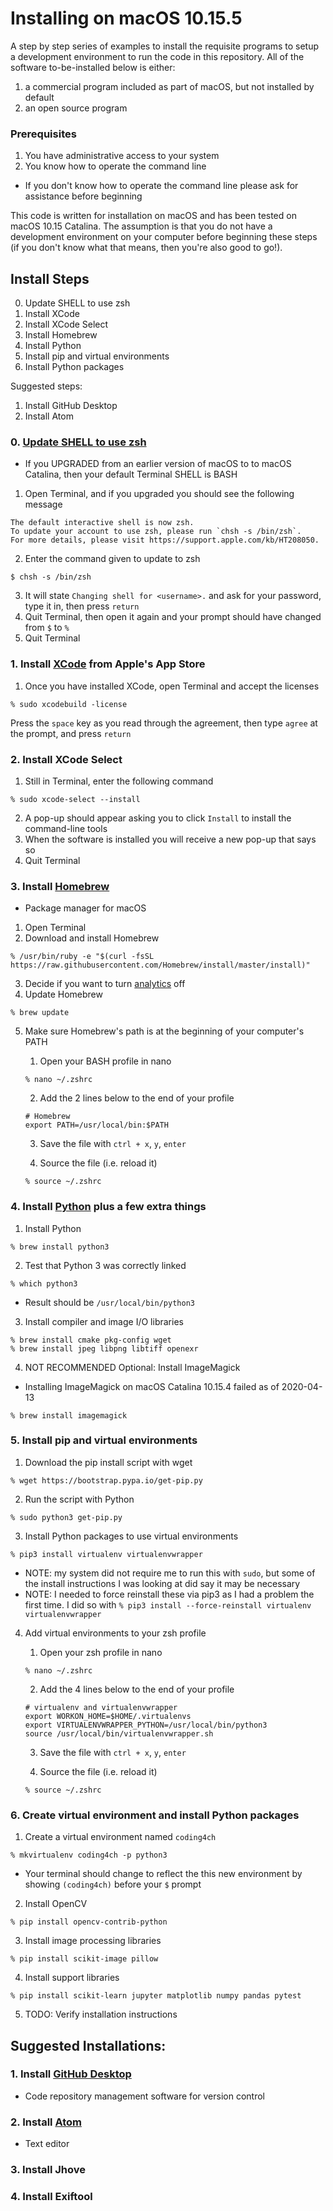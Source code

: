 # Installing on macOS 10.15.5

A step by step series of examples to install the requisite programs to setup a development environment to run the code in this repository. All of the software to-be-installed below is either:
1. a commercial program included as part of macOS, but not installed by default
1. an open source program

### Prerequisites

1. You have administrative access to your system
1. You know how to operate the command line
  - If you don't know how to operate the command line please ask for assistance before beginning

This code is written for installation on macOS and has been tested on macOS 10.15 Catalina. The assumption is that you do not have a development environment on your computer before beginning these steps (if you don't know what that means, then you're also good to go!).


## Install Steps

0. Update SHELL to use zsh
1. Install XCode
2. Install XCode Select
3. Install Homebrew
4. Install Python
5. Install pip and virtual environments
6. Install Python packages

Suggested steps:
1. Install GitHub Desktop
2. Install Atom

### 0. [Update SHELL to use zsh](https://support.apple.com/kb/HT208050)
- If you UPGRADED from an earlier version of macOS to to macOS Catalina, then your default Terminal SHELL is BASH
1. Open Terminal, and if you upgraded you should see the following message
```
The default interactive shell is now zsh.
To update your account to use zsh, please run `chsh -s /bin/zsh`.
For more details, please visit https://support.apple.com/kb/HT208050.
```
2. Enter the command given to update to zsh
```
$ chsh -s /bin/zsh
```
3. It will state `Changing shell for <username>.` and ask for your password, type it in, then press `return`
4. Quit Terminal, then open it again and your prompt should have changed from `$` to `%`
5. Quit Terminal

### 1. Install [XCode](https://apps.apple.com/us/app/xcode/id497799835?mt=12) from Apple's App Store
1. Once you have installed XCode, open Terminal and accept the licenses
```
% sudo xcodebuild -license
```
Press the `space` key as you read through the agreement, then type `agree` at the prompt, and press `return`

### 2. Install XCode Select
1. Still in Terminal, enter the following command
```
% sudo xcode-select --install
```
2. A pop-up should appear asking you to click `Install` to install the command-line tools
3. When the software is installed you will receive a new pop-up that says so
4. Quit Terminal

### 3. Install [Homebrew](https://brew.sh)
* Package manager for macOS
1. Open Terminal
2. Download and install Homebrew
```
% /usr/bin/ruby -e "$(curl -fsSL https://raw.githubusercontent.com/Homebrew/install/master/install)"
```
3. Decide if you want to turn [analytics](https://docs.brew.sh/Analytics) off
4. Update Homebrew
```
% brew update
```
5. Make sure Homebrew's path is at the beginning of your computer's PATH

   1. Open your BASH profile in nano
   ```
   % nano ~/.zshrc
   ```
   2. Add the 2 lines below to the end of your profile
   ```
   # Homebrew
   export PATH=/usr/local/bin:$PATH
   ```
   3. Save the file with `ctrl + x`, `y`, `enter`

   4. Source the file (i.e. reload it)
   ```
   % source ~/.zshrc
   ```

### 4. Install [Python](https://python.org) plus a few extra things
1. Install Python
```
% brew install python3
```
2. Test that Python 3 was correctly linked
```
% which python3
```
   - Result should be `/usr/local/bin/python3`
3. Install compiler and image I/O libraries
```
% brew install cmake pkg-config wget
% brew install jpeg libpng libtiff openexr
```
4. NOT RECOMMENDED Optional: Install ImageMagick
- Installing ImageMagick on macOS Catalina 10.15.4 failed as of 2020-04-13
```
% brew install imagemagick
```

### 5. Install pip and virtual environments
1. Download the pip install script with wget
```
% wget https://bootstrap.pypa.io/get-pip.py
```
2. Run the script with Python
```
% sudo python3 get-pip.py
```
3. Install Python packages to use virtual environments
```
% pip3 install virtualenv virtualenvwrapper
```
  - NOTE: my system did not require me to run this with `sudo`, but some of the install instructions I was looking at did say it may be necessary
  - NOTE: I needed to force reinstall these via pip3 as I had a problem the first time. I did so with `% pip3 install --force-reinstall virtualenv virtualenvwrapper`
4. Add virtual environments to your zsh profile

   1. Open your zsh profile in nano
   ```
   % nano ~/.zshrc
   ```
   2. Add the 4 lines below to the end of your profile
   ```
   # virtualenv and virtualenvwrapper
   export WORKON_HOME=$HOME/.virtualenvs
   export VIRTUALENVWRAPPER_PYTHON=/usr/local/bin/python3
   source /usr/local/bin/virtualenvwrapper.sh
   ```
   3. Save the file with `ctrl + x`, `y`, `enter`

   4. Source the file (i.e. reload it)
   ```
   % source ~/.zshrc
   ```

### 6. Create virtual environment and install Python packages
1. Create a virtual environment named `coding4ch`
```
% mkvirtualenv coding4ch -p python3
```
   - Your terminal should change to reflect the this new environment by showing `(coding4ch)` before your `$` prompt
2. Install OpenCV
```
% pip install opencv-contrib-python
```
3. Install image processing libraries
```
% pip install scikit-image pillow
```
4. Install support libraries
```
% pip install scikit-learn jupyter matplotlib numpy pandas pytest
```
5. TODO: Verify installation instructions

## Suggested Installations:

### 1. Install [GitHub Desktop](https://desktop.github.com)
* Code repository management software for version control

### 2. Install [Atom](https://atom.io)
* Text editor

### 3. Install Jhove
### 4. Install Exiftool
